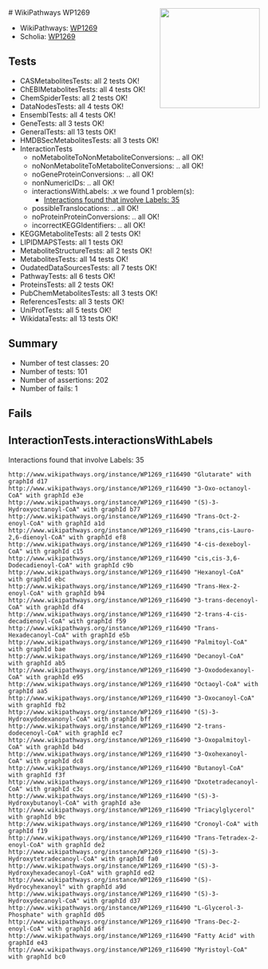 <img style="float: right; width: 200px" src="https://upload.wikimedia.org/wikipedia/commons/thumb/8/83/Wplogo_with_text_500.png/640px-Wplogo_with_text_500.png" />
# WikiPathways WP1269

* WikiPathways: [WP1269](https://new.wikipathways.org/pathways/WP1269)
* Scholia: [WP1269](https://scholia.toolforge.org/wikipathways/WP1269)
## Tests
* CASMetabolitesTests: all 2 tests OK!
* ChEBIMetabolitesTests: all 4 tests OK!
* ChemSpiderTests: all 2 tests OK!
* DataNodesTests: all 4 tests OK!
* EnsemblTests: all 4 tests OK!
* GeneTests: all 3 tests OK!
* GeneralTests: all 13 tests OK!
* HMDBSecMetabolitesTests: all 3 tests OK!
* InteractionTests
    * noMetaboliteToNonMetaboliteConversions: .. all OK!
    * noNonMetaboliteToMetaboliteConversions: .. all OK!
    * noGeneProteinConversions: .. all OK!
    * nonNumericIDs: .. all OK!
    * interactionsWithLabels: .x we found 1 problem(s):
        * [Interactions found that involve Labels: 35](#fe97a8fb)
    * possibleTranslocations: .. all OK!
    * noProteinProteinConversions: .. all OK!
    * incorrectKEGGIdentifiers: .. all OK!
* KEGGMetaboliteTests: all 2 tests OK!
* LIPIDMAPSTests: all 1 tests OK!
* MetaboliteStructureTests: all 2 tests OK!
* MetabolitesTests: all 14 tests OK!
* OudatedDataSourcesTests: all 7 tests OK!
* PathwayTests: all 6 tests OK!
* ProteinsTests: all 2 tests OK!
* PubChemMetabolitesTests: all 3 tests OK!
* ReferencesTests: all 3 tests OK!
* UniProtTests: all 5 tests OK!
* WikidataTests: all 13 tests OK!


## Summary

* Number of test classes: 20
* Number of tests: 101
* Number of assertions: 202
* Number of fails: 1

## Fails

<a name="fe97a8fb" />

## InteractionTests.interactionsWithLabels

Interactions found that involve Labels: 35
```
http://www.wikipathways.org/instance/WP1269_r116490 "Glutarate" with graphId d17
http://www.wikipathways.org/instance/WP1269_r116490 "3-Oxo-octanoyl-CoA" with graphId e3e
http://www.wikipathways.org/instance/WP1269_r116490 "(S)-3-Hydroxyoctanoyl-CoA" with graphId b77
http://www.wikipathways.org/instance/WP1269_r116490 "Trans-Oct-2-enoyl-CoA" with graphId a1d
http://www.wikipathways.org/instance/WP1269_r116490 "trans,cis-Lauro-2,6-dienoyl-CoA" with graphId ef8
http://www.wikipathways.org/instance/WP1269_r116490 "4-cis-dexeboyl-CoA" with graphId c15
http://www.wikipathways.org/instance/WP1269_r116490 "cis,cis-3,6-Dodecadienoyl-CoA" with graphId c9b
http://www.wikipathways.org/instance/WP1269_r116490 "Hexanoyl-CoA" with graphId ebc
http://www.wikipathways.org/instance/WP1269_r116490 "Trans-Hex-2-enoyl-CoA" with graphId b94
http://www.wikipathways.org/instance/WP1269_r116490 "3-trans-decenoyl-CoA" with graphId df4
http://www.wikipathways.org/instance/WP1269_r116490 "2-trans-4-cis-decadienoyl-CoA" with graphId f59
http://www.wikipathways.org/instance/WP1269_r116490 "Trans-Hexadecanoyl-CoA" with graphId e5b
http://www.wikipathways.org/instance/WP1269_r116490 "Palmitoyl-CoA" with graphId bae
http://www.wikipathways.org/instance/WP1269_r116490 "Decanoyl-CoA" with graphId ab5
http://www.wikipathways.org/instance/WP1269_r116490 "3-Oxododexanoyl-CoA" with graphId e95
http://www.wikipathways.org/instance/WP1269_r116490 "Octaoyl-CoA" with graphId aa5
http://www.wikipathways.org/instance/WP1269_r116490 "3-Oxocanoyl-CoA" with graphId fb2
http://www.wikipathways.org/instance/WP1269_r116490 "(S)-3-Hydroxydodexanonyl-CoA" with graphId bff
http://www.wikipathways.org/instance/WP1269_r116490 "2-trans-dodecenoyl-CoA" with graphId ec7
http://www.wikipathways.org/instance/WP1269_r116490 "3-Oxopalmitoyl-CoA" with graphId b4d
http://www.wikipathways.org/instance/WP1269_r116490 "3-Oxohexanoyl-CoA" with graphId dc8
http://www.wikipathways.org/instance/WP1269_r116490 "Butanoyl-CoA" with graphId f3f
http://www.wikipathways.org/instance/WP1269_r116490 "Dxotetradecanoyl-CoA" with graphId c3c
http://www.wikipathways.org/instance/WP1269_r116490 "(S)-3-Hydroxybutanoyl-CoA" with graphId a3e
http://www.wikipathways.org/instance/WP1269_r116490 "Triacylglycerol" with graphId b9c
http://www.wikipathways.org/instance/WP1269_r116490 "Cronoyl-CoA" with graphId f19
http://www.wikipathways.org/instance/WP1269_r116490 "Trans-Tetradex-2-enoyl-CoA" with graphId de2
http://www.wikipathways.org/instance/WP1269_r116490 "(S)-3-Hydroxytetradecanoyl-CoA" with graphId fa0
http://www.wikipathways.org/instance/WP1269_r116490 "(S)-3-Hydroxyhexadecanoyl-CoA" with graphId ed2
http://www.wikipathways.org/instance/WP1269_r116490 "(S)-Hydrocyhexanoyl" with graphId a9d
http://www.wikipathways.org/instance/WP1269_r116490 "(S)-3-Hydroxydecanoyl-CoA" with graphId d37
http://www.wikipathways.org/instance/WP1269_r116490 "L-Glycerol-3-Phosphate" with graphId d05
http://www.wikipathways.org/instance/WP1269_r116490 "Trans-Dec-2-enoyl-CoA" with graphId a6f
http://www.wikipathways.org/instance/WP1269_r116490 "Fatty Acid" with graphId e43
http://www.wikipathways.org/instance/WP1269_r116490 "Myristoyl-CoA" with graphId bc0
```

